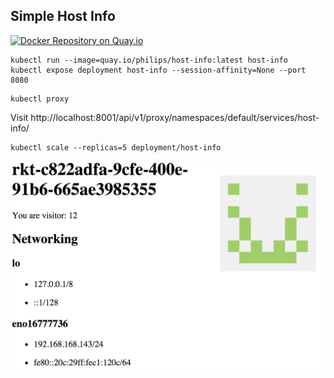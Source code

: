 ## Simple Host Info

[![Docker Repository on Quay.io](https://quay.io/repository/philips/host-info/status "Docker Repository on Quay.io")](https://quay.io/repository/philips/host-info)


```
kubectl run --image=quay.io/philips/host-info:latest host-info
kubectl expose deployment host-info --session-affinity=None --port 8080
```

```
kubectl proxy
```

Visit http://localhost:8001/api/v1/proxy/namespaces/default/services/host-info/

```
kubectl scale --replicas=5 deployment/host-info
```



![host-info screenshot](screenshot.png)
